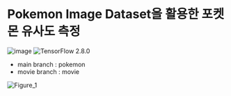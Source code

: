 # Pokemon Image Dataset을 활용한 포켓몬 유사도 측정
![image](https://github.com/yewchung56/pokemonvgg16/assets/62236700/0c909f91-0c5a-4837-a7a0-751a463919fa)
![TensorFlow 2.8.0](https://img.shields.io/badge/TensorFlow-2.8.0-orange.svg)
- main branch : pokemon
- movie branch : movie 


![Figure_1](https://github.com/yewchung56/pokemonvgg16/assets/62236700/8ae33411-d5ca-4b7f-91e8-7279fecbb81f)
